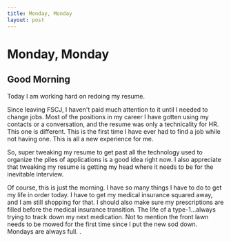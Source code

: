 ```yaml
---
title: Monday, Monday
layout: post
---
```


# Monday, Monday

## Good Morning
Today I am working hard on redoing my resume. 

Since leaving FSCJ, I haven't paid much attention to it until I needed to change jobs. Most of the positions in my career I have gotten using my contacts or a conversation, and the resume was only a technicality for HR. This one is different. This is the first time I have ever had to find a job while not having one. This is all a new experience for me. 


So, super tweaking my resume to get past all the technology used to organize the piles of applications is a good idea right now. I also appreciate that tweaking my resume is getting my head where it needs to be for the inevitable interview. 


Of course, this is just the morning. I have so many things I have to do to get my life in order today. I have to get my medical insurance squared away, and I am still shopping for that. I should also make sure my prescriptions are filled before the medical insurance transition. The life of a type-1...always trying to track down my next medication. Not to mention the front lawn needs to be mowed for the first time since I put the new sod down. Mondays are always full. . 

